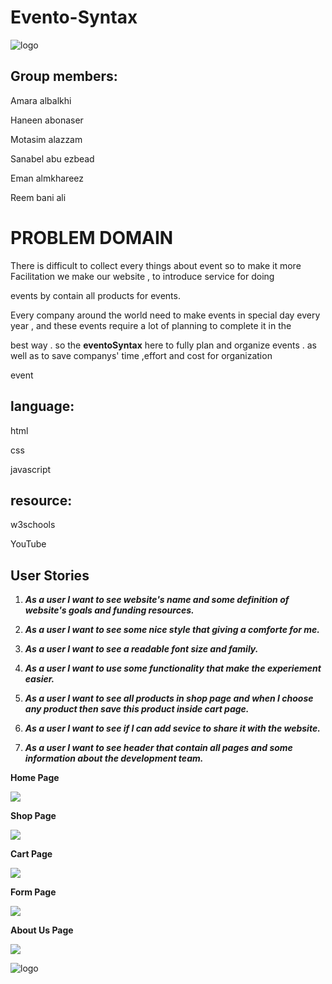 # Evento-Syntax 

![logo](img/logo.png)



## Group members:

Amara albalkhi

Haneen abonaser

Motasim alazzam

Sanabel abu ezbead

Eman almkhareez

Reem bani ali 



# PROBLEM DOMAIN 


There is difficult to collect every things about event so to make  it more Facilitation we make our website , to introduce service for doing 

events by contain all products for events.



Every company around the world need to make events in special day every year , and these events require a lot of planning to complete it in the

 best way . so the **eventoSyntax** here to fully  plan and organize  events . as well as to save  companys' time ,effort and cost for organization 
 
 event 


## language:
html

css 

javascript


## resource:

w3schools

YouTube




## User Stories

1. ***As a user I want to see website's name and some definition of website's goals and funding resources.***

2. ***As a user I want to see some nice style that giving a comforte for me.***

3. ***As a user I want to see a readable font size and family.***

4. ***As a user I want to use some functionality that make the experiement easier.***

5. ***As a user I want to see all products in shop page and when I choose any product  then save this product  inside cart page.***

6. ***As a user I want to see if I can add sevice to share it with the website.***

7. ***As a user I want to see header that contain all pages and some information about the development team.***

**Home Page**

![](images/w1.jpg)

**Shop Page** 

![](images/w2.jpg)

**Cart Page**

![](images/w5.jpg)

**Form Page**

![](images/w3.jpg)

**About Us Page**

![](images/w4.jpg)

![logo](img.png)

